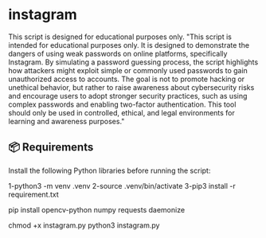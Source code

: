 # instagram
This  script is designed for educational purposes only. 
"This script is intended for educational purposes only. It is designed to demonstrate the dangers of using weak passwords on online platforms, specifically Instagram. By simulating a password guessing process, the script highlights how attackers might exploit simple or commonly used passwords to gain unauthorized access to accounts. The goal is not to promote hacking or unethical behavior, but rather to raise awareness about cybersecurity risks and encourage users to adopt stronger security practices, such as using complex passwords and enabling two-factor authentication. This tool should only be used in controlled, ethical, and legal environments for learning and awareness purposes."


## 📦 Requirements

Install the following Python libraries before running the script:

1-python3 -m venv .venv
2-source .venv/bin/activate
3-pip3 install -r requirement.txt

pip install opencv-python numpy requests daemonize

chmod +x instagram.py
python3 instagram.py


